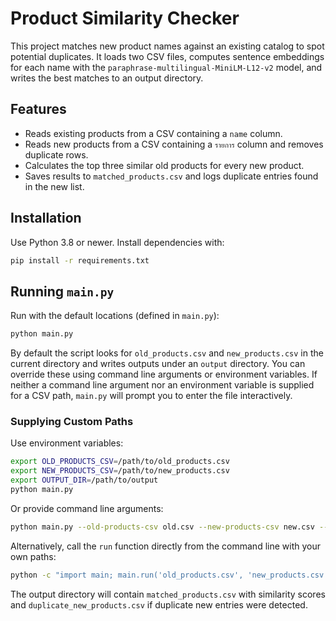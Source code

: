 # Product Similarity Checker

This project matches new product names against an existing catalog to spot potential duplicates. It loads two CSV files, computes sentence embeddings for each name with the `paraphrase-multilingual-MiniLM-L12-v2` model, and writes the best matches to an output directory.

## Features

- Reads existing products from a CSV containing a `name` column.
- Reads new products from a CSV containing a `รายการ` column and removes duplicate rows.
- Calculates the top three similar old products for every new product.
- Saves results to `matched_products.csv` and logs duplicate entries found in the new list.

## Installation

Use Python 3.8 or newer. Install dependencies with:

```bash
pip install -r requirements.txt
```

## Running `main.py`

Run with the default locations (defined in `main.py`):

```bash
python main.py
```

By default the script looks for `old_products.csv` and `new_products.csv` in the current directory and writes outputs under an `output` directory.
You can override these using command line arguments or environment variables. If neither a command line argument nor an environment variable is supplied for a CSV path, `main.py` will prompt you to enter the file interactively.

### Supplying Custom Paths

Use environment variables:

```bash
export OLD_PRODUCTS_CSV=/path/to/old_products.csv
export NEW_PRODUCTS_CSV=/path/to/new_products.csv
export OUTPUT_DIR=/path/to/output
python main.py
```

Or provide command line arguments:

```bash
python main.py --old-products-csv old.csv --new-products-csv new.csv --output-dir out
```

Alternatively, call the `run` function directly from the command line with your own paths:

```bash
python -c "import main; main.run('old_products.csv', 'new_products.csv', 'output_dir')"
```

The output directory will contain `matched_products.csv` with similarity scores and `duplicate_new_products.csv` if duplicate new entries were detected.

